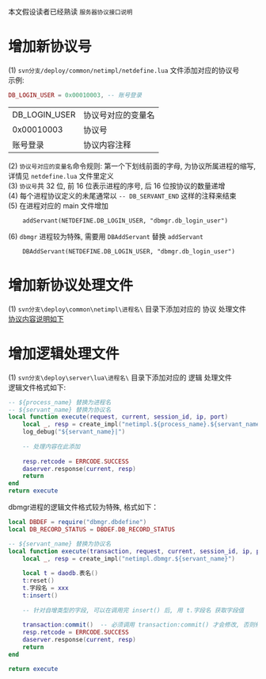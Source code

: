 本文假设读者已经熟读 `服务器协议接口说明`

# 增加新协议号
(1) `svn分支/deploy/common/netimpl/netdefine.lua` 文件添加对应的协议号     
示例:
```lua
DB_LOGIN_USER = 0x00010003, -- 账号登录
```
| | |
| ------------ | ------------- |
|DB_LOGIN_USER | 协议号对应的变量名
|0x00010003    | 协议号
|账号登录       | 协议内容注释

(2) `协议号对应的变量名`命令规则: 第一个下划线前面的字母, 为协议所属进程的缩写, 详情见 `netdefine.lua` 文件里定义     
(3) `协议号`共 32 位, 前 16 位表示进程的序号, 后 16 位按协议的数量递增    
(4) 每个进程协议定义的未尾通常以 `-- DB_SERVANT_END` 这样的注释来结束    
(5) 在进程对应的 main 文件增加
```
	addServant(NETDEFINE.DB_LOGIN_USER, "dbmgr.db_login_user")
```
(6) `dbmgr` 进程较为特殊, 需要用 `DBAddServant` 替换 `addServant`        
```
	DBAddServant(NETDEFINE.DB_LOGIN_USER, "dbmgr.db_login_user")
```

# 增加新协议处理文件
(1) `svn分支\deploy\common\netimpl\进程名\` 目录下添加对应的 协议 处理文件    
[协议内容说明如下](https://github.com/kinbei/NEO/blob/master/1/1.%E6%9C%8D%E5%8A%A1%E5%99%A8%E5%8D%8F%E8%AE%AE%E6%8E%A5%E5%8F%A3%E8%AF%B4%E6%98%8E.md)    

# 增加逻辑处理文件
(1) `svn分支\deploy\server\lua\进程名\` 目录下添加对应的 逻辑 处理文件     
逻辑文件格式如下:      
```lua
-- ${process_name} 替换为进程名
-- ${servant_name} 替换为协议名
local function execute(request, current, session_id, ip, port)
    local _, resp = create_impl("netimpl.${process_name}.${servant_name}")
    log_debug("${servant_name}|")
  
    -- 处理内容在此添加
  
    resp.retcode = ERRCODE.SUCCESS
    daserver.response(current, resp)
    return
end
return execute
```
dbmgr进程的逻辑文件格式较为特殊, 格式如下：    
```lua
local DBDEF = require("dbmgr.dbdefine")
local DB_RECORD_STATUS = DBDEF.DB_RECORD_STATUS

-- ${servant_name} 替换为协议名
local function execute(transaction, request, current, session_id, ip, port) 
    local _, resp = create_impl("netimpl.dbmgr.${servant_name}")
	
    local t = daodb.表名()
    t:reset()
    t.字段名 = xxx
    t:insert()
    
    -- 针对自增类型的字段, 可以在调用完 insert() 后, 用 t.字段名 获取字段值
    
    transaction:commit()  -- 必须调用 transaction:commit() 才会修改, 否则修改将会回滚
    resp.retcode = ERRCODE.SUCCESS
    daserver.response(current, resp)
    return
end

return execute
```


